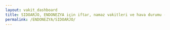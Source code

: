 ```yaml
---
layout: vakit_dashboard
title: SIDOARJO, ENDONEZYA için iftar, namaz vakitleri ve hava durumu - ilçe/eyalet seç
permalink: /ENDONEZYA/SIDOARJO/
---
```


<script type="text/javascript">
  var GLOBAL_COUNTRY = 'ENDONEZYA';
  var GLOBAL_CITY = 'SIDOARJO';
  var GLOBAL_STATE = '';
  var lat = 72;
  var lon = 21;
</script>
